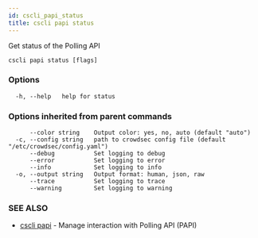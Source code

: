 ```yaml
---
id: cscli_papi_status
title: cscli papi status
---
```

Get status of the Polling API

```
cscli papi status [flags]
```

### Options

```
  -h, --help   help for status
```

### Options inherited from parent commands

```
      --color string    Output color: yes, no, auto (default "auto")
  -c, --config string   path to crowdsec config file (default "/etc/crowdsec/config.yaml")
      --debug           Set logging to debug
      --error           Set logging to error
      --info            Set logging to info
  -o, --output string   Output format: human, json, raw
      --trace           Set logging to trace
      --warning         Set logging to warning
```

### SEE ALSO

* [cscli papi](/cscli/cscli_papi.md)	 - Manage interaction with Polling API (PAPI)

